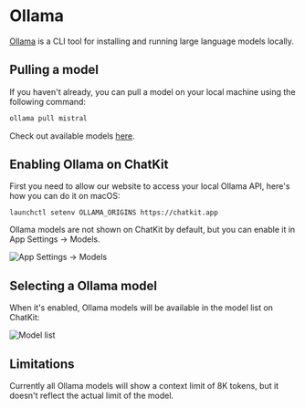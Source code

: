 # Ollama

[Ollama](https://ollama.com/) is a CLI tool for installing and running large language models locally.

## Pulling a model

If you haven't already, you can pull a model on your local machine using the following command:

```bash
ollama pull mistral
```

Check out available models [here](https://ollama.com/library).

## Enabling Ollama on ChatKit

First you need to allow our website to access your local Ollama API, here's how you can do it on macOS:

```
launchctl setenv OLLAMA_ORIGINS https://chatkit.app
```

Ollama models are not shown on ChatKit by default, but you can enable it in App Settings -> Models.

![App Settings -> Models](https://cdn.jsdelivr.net/gh/egoist-bot/images@main/uPic/chnVxS.png)

## Selecting a Ollama model

When it's enabled, Ollama models will be available in the model list on ChatKit:

![Model list](https://cdn.jsdelivr.net/gh/egoist-bot/images@main/uPic/wQlJMp.png)

## Limitations

Currently all Ollama models will show a context limit of 8K tokens, but it doesn't reflect the actual limit of the model.
